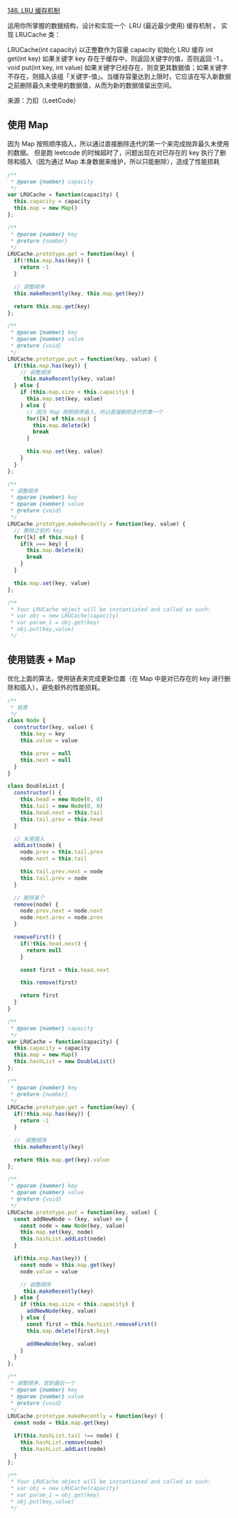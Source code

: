 [146. LRU 缓存机制](https://leetcode-cn.com/problems/lru-cache/)

运用你所掌握的数据结构，设计和实现一个  LRU (最近最少使用) 缓存机制 。
实现 LRUCache 类：

LRUCache(int capacity) 以正整数作为容量 capacity 初始化 LRU 缓存
int get(int key) 如果关键字 key 存在于缓存中，则返回关键字的值，否则返回 -1 。
void put(int key, int value) 如果关键字已经存在，则变更其数据值；如果关键字不存在，则插入该组「关键字-值」。当缓存容量达到上限时，它应该在写入新数据之前删除最久未使用的数据值，从而为新的数据值留出空间。

来源：力扣（LeetCode）

## 使用 Map

因为 Map 按照顺序插入，所以通过直接删除迭代的第一个来完成抛弃最久未使用的数据。
但是跑 leetcode 的时候超时了，问题出现在对已存在的 key 执行了删除和插入（因为通过 Map 本身数据来维护，所以只能删除），造成了性能损耗

```javascript
/**
 * @param {number} capacity
 */
var LRUCache = function(capacity) {
  this.capacity = capacity
  this.map = new Map()
};

/** 
 * @param {number} key
 * @return {number}
 */
LRUCache.prototype.get = function(key) {
  if(!this.map.has(key)) {
    return -1
  }

  // 调整顺序
  this.makeRecently(key, this.map.get(key))

  return this.map.get(key)
};

/** 
 * @param {number} key 
 * @param {number} value
 * @return {void}
 */
LRUCache.prototype.put = function(key, value) {
  if(this.map.has(key)) {
    // 调整顺序
     this.makeRecently(key, value)
  } else {
    if (this.map.size < this.capacity) {
      this.map.set(key, value)
    } else {
      // 因为 Map 按照顺序插入，所以直接删除迭代的第一个
      for([k] of this.map) {
        this.map.delete(k)
        break
      }    

      this.map.set(key, value)
    }
  }
};

/** 
 * 调整顺序
 * @param {number} key 
 * @param {number} value
 * @return {void}
 */
LRUCache.prototype.makeRecently = function(key, value) {
  // 删除之前的 key
  for([k] of this.map) {
    if(k === key) {
      this.map.delete(k)
      break
    }
  }

  this.map.set(key, value)
};

/**
 * Your LRUCache object will be instantiated and called as such:
 * var obj = new LRUCache(capacity)
 * var param_1 = obj.get(key)
 * obj.put(key,value)
 */
```

## 使用链表 + Map

优化上面的算法，使用链表来完成更新位置（在 Map 中是对已存在的 key 进行删除和插入），避免额外的性能损耗。

```javascript
/** 
 * 链表
 */
class Node {
  constructor(key, value) {
    this.key = key
    this.value = value

    this.prev = null
    this.next = null
  }
}

class DoubleList {
  constructor() {
    this.head = new Node(0, 0)
    this.tail = new Node(0, 0)
    this.head.next = this.tail
    this.tail.prev = this.head
  }

  // 末尾插入
  addLast(node) {
    node.prev = this.tail.prev
    node.next = this.tail

    this.tail.prev.next = node
    this.tail.prev = node
  }

  // 删除某个
  remove(node) {
    node.prev.next = node.next
    node.next.prev = node.prev
  }

  removeFirst() {
    if(!this.head.next) {
      return null
    }

    const first = this.head.next

    this.remove(first)

    return first
  }
}

/**
 * @param {number} capacity
 */
var LRUCache = function(capacity) {
  this.capacity = capacity
  this.map = new Map()
  this.hashList = new DoubleList()
};

/** 
 * @param {number} key
 * @return {number}
 */
LRUCache.prototype.get = function(key) {
  if(!this.map.has(key)) {
    return -1
  }

  //　调整顺序
  this.makeRecently(key)

  return this.map.get(key).value
};

/** 
 * @param {number} key 
 * @param {number} value
 * @return {void}
 */
LRUCache.prototype.put = function(key, value) {
  const addNewNode = (key, value) => {
    const node = new Node(key, value)
    this.map.set(key, node)
    this.hashList.addLast(node)
  }

  if(this.map.has(key)) {
    const node = this.map.get(key)
    node.value = value

    // 调整顺序
     this.makeRecently(key)
  } else {
    if (this.map.size < this.capacity) {
      addNewNode(key, value)
    } else {
      const first = this.hashList.removeFirst()
      this.map.delete(first.key)

      addNewNode(key, value)
    }
  }
};

/** 
 * 调整顺序，放到最后一个
 * @param {number} key 
 * @param {number} value
 * @return {void}
 */
LRUCache.prototype.makeRecently = function(key) {
  const node = this.map.get(key)

  if(this.hashList.tail !== node) {
    this.hashList.remove(node)
    this.hashList.addLast(node)
  }
};

/**
 * Your LRUCache object will be instantiated and called as such:
 * var obj = new LRUCache(capacity)
 * var param_1 = obj.get(key)
 * obj.put(key,value)
 */
```
